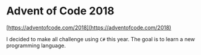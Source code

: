 # Advent of Code 2018

[https://adventofcode.com/2018](https://adventofcode.com/2018)

I decided to make all challenge using `C#` this year. The goal is to learn a new programming language.